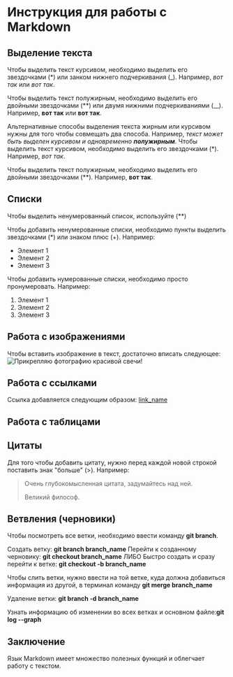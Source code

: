 # Инструкция для работы с Markdown

## Выделение текста

Чтобы выделить текст курсивом, необходимо выделить его звездочками (*) или занком нижнего подчеркивания (_). Например, *вот так* или _вот так_.

Чтобы выделить текст полужирным, необходимо выделить его двойными звездочками (**) или двумя нижними подчеркиваниями (__). Например, **вот так** или __вот так__.

Альтернативные способы выделения текста жирным или курсивом нужны для того чтобы совмещать два способа. Например, _текст может быть выделен курсивом и одновременно **полужирным**_.
Чтобы выделить текст курсивом, необходимо выделить его звездочками (*). Например, *вот так*.

Чтобы выделить текст полужирным, необходимо выделить его двойными звездочками (**). Например, **вот так**.


## Списки
Чтобы выделить ненумерованный список, используйте (**)

Чтобы добавить ненумерованные списки, необходимо пункты выделить звездочками (*) или знаком плюс (+). Например:
* Элемент 1
* Элемент 2
* Элемент 3

Чтобы добавить нумерованные списки, необходимо просто пронумеровать. Например:
1. Элемент 1
2. Элемент 2
3. Элемент 3


## Работа с изображениями
Чтобы вставить изображение в текст, достаточно вписать следующее:
![Прикрепляю фотографию красивой свечи!](IMG_0925.jpg)


## Работа с ссылками
Ссылка добавляется следующим образом:
[link_name](https://linkaddress)

## Работа с таблицами


## Цитаты
Для того чтобы добавить цитату, нужно перед каждой новой строкой поставить знак "больше" (>). Например:
>Очень глубокомысленная цитата, задумайтесь над ней.
>
>Великий философ.


## Ветвления (черновики)
Чтобы посмотреть все ветки, необходимо ввести команду **git branch**.

Создать ветку: **git branch branch_name**
Перейти к созданному черновику: **git checkout branch_name**
ЛИБО
Быстро создать и сразу перейти к ветке: **git checkout -b branch_name**

Чтобы слить ветки, нужно ввести на той ветке, куда должна добавиться информация из другой, в терминал команду **git merge branch_name**

Удаление ветки: **git branch -d branch_name**

Узнать информацию об изменении во всех ветках и основном файле:**git log --graph**


## Заключение
Язык Markdown имеет множество полезных функций и облегчает работу с текстом.